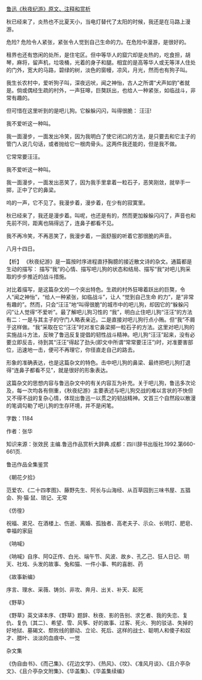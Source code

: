 [鲁迅《秋夜纪游》原文、注释和赏析](https://www.vrrw.net/wx/9694.html)

秋已经来了，炎热也不比夏天小，当电灯替代了太阳的时候，我还是在马路上漫游。

危险? 危险令人紧张，紧张令人觉到自己生命的力。在危险中漫游，是很好的。

租界也还有悠闲的处所，是住宅区。但中等华人的窟穴却是炎热的，吃食担，胡琴，麻将，留声机，垃圾桶，光着的身子和腿。相宜的是高等华人或无等洋人住处的门外，宽大的马路，碧绿的树，淡色的窗幔，凉风，月光，然而也有狗子叫。

我生长农村中，爱听狗子叫，深夜远吠，闻之神怡，古人之所谓“犬声如豹”者就是。倘或偶经生疏的村外，一声狂嗥，巨獒跃出，也给人一种紧张，如临战斗，非常有趣的。

但可惜在这里听到的是吧儿狗。它躲躲闪闪，叫得很脆： 汪汪!

我不爱听这一种叫。

我一面漫步，一面发出冷笑，因为我明白了使它闭口的方法，是只要去和它主子的管门人说几句话，或者抛给它一根肉骨头。这两件我还能的，但是我不做。

它常常要汪汪。

我不爱听这一种叫。

我一面漫步，一面发出恶笑了，因为我手里拿着一粒石子，恶笑刚敛，就举手一掷，正中了它的鼻梁。

呜的一声，它不见了。我漫步着，漫步着，在少有的寂寞里。

秋已经来了，我还是漫步着。叫呢，也还是有的，然而更加躲躲闪闪了，声音也和先前不同，距离也隔得远了，连鼻子都看不见。

我不再冷笑，不再恶笑了，我漫步着，一面舒服的听着它那很脆的声音。

八月十四日。



【析】 《秋夜纪游》是一篇按时序进程直抒胸臆的接近散文诗的杂文。通篇都是生动的描写： 描写“我”的心情、描写吧儿狗的状态和结局、描写“我”对吧儿狗采取的步步推近的战斗措施。

对比着描写，是这篇杂文的一个突出特色。生疏的村外狂嗥着跃出的巨獒，令人“闻之神怡”，“给人一种紧张，如临战斗”，让人 “觉到自己生命 的力”，是“非常有趣的”。然而，只会“汪汪”地“叫得很脆”的城市中的吧儿狗，却因它的“躲躲闪闪”让人觉得“不爱听”。最了解吧儿狗习性的 “我”，明白止住吧儿狗“汪汪”的方法有二：一是与其主子的守门人略表亲近。二是直接对吧儿狗行点小贿。但“我”不屑于这样做。“我”采取在它“汪汪”时对准它鼻梁掷一粒石子的方法。这里对吧儿狗的实施战斗方法，反映了鲁迅反复提倡的韧性战斗精神。吧儿狗“汪汪”起来，没有必要立即反击，待到其“汪汪”得起了劲头(即文中所谓“常常要汪汪”)时，对准要害部位，迅速地一击，便可不再理它，你径直走自己的路去。

形象的准确表达，也是这篇杂文的特色。击中吧儿狗的鼻梁、最终把吧儿狗打退得“连鼻子都看不见”，就是很好的形象表达。

这篇杂文的思想内容与鲁迅杂文中的有关内容互为补充。关于吧儿狗，鲁迅多次论及，每一次均各有侧重，《秋夜纪游》主要表述与吧儿狗交战的难以言状的不快但又不得不战的复杂心情，体现出鲁迅一以贯之的韧战精神。文首三个自然段以散漫的笔调勾勒了吧儿狗的生存环境，并不是闲笔。

字数：1184

作者：张华

知识来源：张效民 主编.鲁迅作品赏析大辞典.成都：四川辞书出版社.1992.第660-661页.

鲁迅作品全集鉴赏

《朝花夕拾》

范爱农、《二十四孝图》、藤野先生、阿长与山海经、从百草园到三味书屋、五猖会、狗·猫·鼠、琐记、无常

《仿徨》

祝福、弟兄、在酒楼上、伤逝、离婚、孤独者、高老夫子、示众、长明灯、肥皂、幸福的家庭

《呐喊》

《呐喊》自序、阿Q正传、白光、端午节、风波、故乡、孔乙己、狂人日记、明天、社戏、头发的故事、兔和猫、一件小事、鸭的喜剧、药

《故事新编》

序言、理水、采薇、铸剑、非攻、奔月、出关、补天、起死

《野草》

《野草》英文译本序、《野草》题辞、秋夜、影的告别、求乞者、我的失恋、复仇、复仇〔其二〕、希望、雪、风筝、好的故事、过客、死火、狗的驳诘、失掉的好地狱、墓碣文、颓败线的颤动、立论、死后、这样的战士、聪明人和傻子和奴才、腊叶、淡淡的血痕中、一觉

杂文集

《伪自由书》、《而己集》、《花边文学》、《热风》、《坟》、《准风月谈》、《且介亭杂文》、《且介亭杂文附集》、《华盖集》、《华盖集续编》

